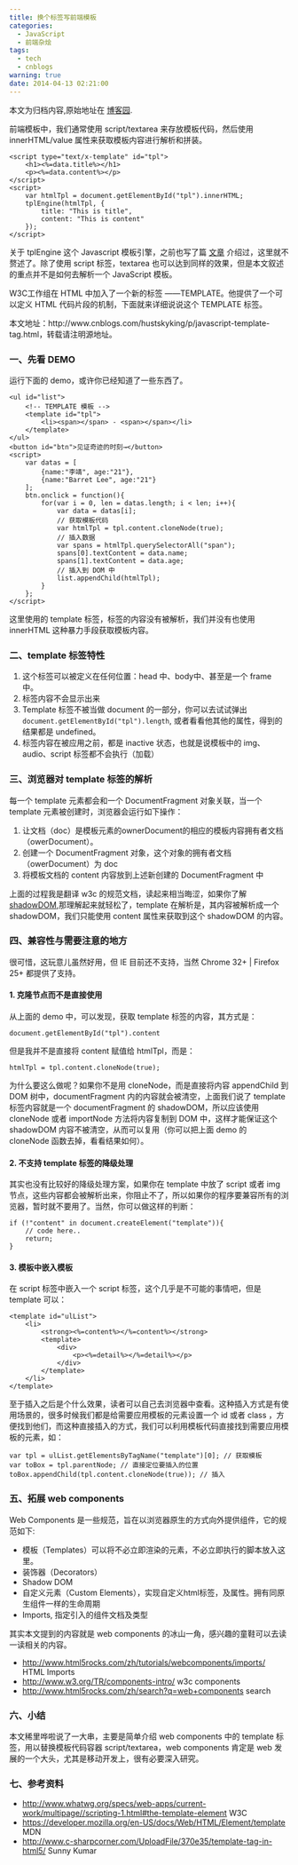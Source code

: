 ```yaml
---
title: 换个标签写前端模板
categories:
  - JavaScript
  - 前端杂烩
tags:
  - tech
  - cnblogs
warning: true
date: 2014-04-13 02:21:00
---
```


<div class="history-article">本文为归档内容,原始地址在 <a href="http://www.cnblogs.com/hustskyking/archive/2014/04/13/javascript-template-tag.html" target="_blank">博客园</a>.</div>

<p>前端模板中，我们通常使用 script/textarea 来存放模板代码，然后使用 innerHTML/value 属性来获取模板内容进行解析和拼装。</p>

```
<script type="text/x-template" id="tpl">
    <h1><%=data.title%></h1>
    <p><%=data.content%></p>
</script>
<script>
    var htmlTpl = document.getElementById("tpl").innerHTML;
    tplEngine(htmlTpl, {
        title: "This is title",
        content: "This is content"
    });
</script>

```

<p>关于 tplEngine 这个 Javascript 模板引擎，之前也写了篇 <a href="http://www.cnblogs.com/hustskyking/p/principle-of-javascript-template.html" target="_blank">文章</a> 介绍过，这里就不赘述了。除了使用 script 标签，textarea 也可以达到同样的效果，但是本文叙述的重点并不是如何去解析一个 JavaScript 模板。</p>
<p>W3C工作组在 HTML 中加入了一个新的标签 &mdash;&mdash;TEMPLATE。他提供了一个可以定义 HTML 代码片段的机制，下面就来详细说说这个 TEMPLATE 标签。</p>
<p>本文地址：http://www.cnblogs.com/hustskyking/p/javascript-template-tag.html，转载请注明源地址。</p>
<h3>一、先看 DEMO</h3>
<p>运行下面的 demo，或许你已经知道了一些东西了。</p>

```
<ul id="list">
    <!-- TEMPLATE 模板 -->
    <template id="tpl">
        <li><span></span> - <span></span></li>
    </template>
</ul>
<button id="btn">见证奇迹的时刻→</button>
<script>
    var datas = [
        {name:"李靖", age:"21"},
        {name:"Barret Lee", age:"21"}
    ];
    btn.onclick = function(){
        for(var i = 0, len = datas.length; i < len; i++){
            var data = datas[i];
            // 获取模板代码
            var htmlTpl = tpl.content.cloneNode(true);
            // 插入数据
            var spans = htmlTpl.querySelectorAll("span");
            spans[0].textContent = data.name;
            spans[1].textContent = data.age;
            // 插入到 DOM 中
            list.appendChild(htmlTpl);
        }
    };
</script>

```

<p>这里使用的 template 标签，标签的内容没有被解析，我们并没有也使用 innerHTML 这种暴力手段获取模板内容。</p>
<h3>二、template 标签特性</h3>
<ol>
<li>这个标签可以被定义在任何位置：head 中、body中、甚至是一个 frame 中。</li>
<li>标签内容不会显示出来</li>
<li>Template 标签不被当做 document 的一部分，你可以去试试弹出 <code>document.getElementById("tpl").length</code>, 或者看看他其他的属性，得到的结果都是 undefined。</li>
<li>标签内容在被应用之前，都是 inactive 状态，也就是说模板中的 img、audio、script 标签都不会执行（加载）</li>
</ol>
<h3>三、浏览器对 template 标签的解析</h3>
<p>每一个 template 元素都会和一个 DocumentFragment 对象关联，当一个 template 元素被创建时，浏览器会运行如下操作：</p>
<ol>
<li><span class="translator" title="Let doc be the template element's ownerDocument's appropriate template contents owner document.">让文档（doc）是模板元素的ownerDocument的相应的模板内容拥有者文档（owerDocument）。</span></li>
<li><span class="translator" title="Create a DocumentFragment object whose ownerDocument is doc.">创建一个 DocumentFragment 对象，这个对象的拥有者文档（owerDocument）为 doc</span></li>
<li><span class="translator" title="Set the template element's template contents to the newly created DocumentFragment object.">将模板文档的 content 内容放到上述新创建的 DocumentFragment 中</span></li>
</ol>
<p>上面的过程我是翻译 w3c 的规范文档，读起来相当晦涩，如果你了解 <a href="http://www.zhihu.com/question/22326250/answer/21686102" target="_blank">shadowDOM</a>,那理解起来就轻松了，template 在解析是，其内容被解析成一个 shadowDOM，我们只能使用 content 属性来获取到这个 shadowDOM 的内容。</p>
<h3>四、兼容性与需要注意的地方</h3>
<p>很可惜，这玩意儿虽然好用，但 IE 目前还不支持，当然 Chrome 32+ | Firefox 25+ 都提供了支持。</p>
<h4>1. 克隆节点而不是直接使用</h4>
<p>从上面的 demo 中，可以发现，获取 template 标签的内容，其方式是：</p>

```
document.getElementById("tpl").content

```

<p>但是我并不是直接将 content 赋值给 htmlTpl，而是：</p>

```
htmlTpl = tpl.content.cloneNode(true);

```

<p>为什么要这么做呢？如果你不是用 cloneNode，而是直接将内容 appendChild 到 DOM 树中，documentFragment 内的内容就会被清空，上面我们说了 template 标签内容就是一个 documentFragment 的 shadowDOM，所以应该使用 cloneNode 或者 importNode 方法将内容复制到 DOM 中，这样才能保证这个 shadowDOM 内容不被清空，从而可以复用（你可以把上面 demo 的 cloneNode 函数去掉，看看结果如何）。</p>
<h4>2. 不支持 template 标签的降级处理</h4>
<p>其实也没有比较好的降级处理方案，如果你在 template 中放了 script 或者 img 节点，这些内容都会被解析出来，你阻止不了，所以如果你的程序要兼容所有的浏览器，暂时就不要用了。当然，你可以做这样的判断：</p>

```
if (!"content" in document.createElement("template")){
    // code here..
    return;
}

```

<h4>3. 模板中嵌入模板</h4>
<p>在 script 标签中嵌入一个 script 标签，这个几乎是不可能的事情吧，但是 template 可以：</p>

```
<template id="ulList">
    <li>
        <strong><%=content%></%=content%></strong>
        <template>
            <div>
                <p><%=detail%></%=detail%></p>
            </div>
        </template>
    </li>
</template>

```

<p>至于插入之后是个什么效果，读者可以自己去浏览器中查看。这种插入方式是有使用场景的，很多时候我们都是给需要应用模板的元素设置一个 id 或者 class ，方便找到他们，而这种直接插入的方式，我们可以利用模板代码直接找到需要应用模板的元素，如：</p>

```
var tpl = ulList.getElementsByTagName("template")[0]; // 获取模板
var toBox = tpl.parentNode; // 直接定位要插入的位置
toBox.appendChild(tpl.content.cloneNode(true)); // 插入

```

<h3>五、拓展 web components</h3>
<p>Web Components 是一些规范，旨在以浏览器原生的方式向外提供组件，它的规范如下:</p>
<ul>
<li>模板（Templates）可以将不必立即渲染的元素，不必立即执行的脚本放入这里。</li>
<li>装饰器（Decorators）</li>
<li>Shadow DOM</li>
<li>自定义元素（Custom Elements），实现自定义html标签，及属性。拥有同原生组件一样的生命周期</li>
<li>Imports, 指定引入的组件文档及类型</li>
</ul>
<p>其实本文提到的内容就是 web components 的冰山一角，感兴趣的童鞋可以去读一读相关的内容。</p>
<ul>
<li><a href="http://www.html5rocks.com/zh/tutorials/webcomponents/imports/" target="_blank">http://www.html5rocks.com/zh/tutorials/webcomponents/imports/</a> HTML Imports</li>
<li><a href="http://www.w3.org/TR/components-intro/" target="_blank">http://www.w3.org/TR/components-intro/</a> w3c components</li>
<li><a href="http://www.html5rocks.com/zh/search?q=web+components" target="_blank">http://www.html5rocks.com/zh/search?q=web+components</a> search</li>
</ul>
<h3>六、小结</h3>
<p>本文稀里哗啦说了一大串，主要是简单介绍 web components 中的 template 标签，用以替换模板代码容器 script/textarea，web components 肯定是 web 发展的一个大头，尤其是移动开发上，很有必要深入研究。</p>
<h3>七、参考资料</h3>
<ul>
<li><a href="http://www.whatwg.org/specs/web-apps/current-work/multipage//scripting-1.html#the-template-element" target="_blank">http://www.whatwg.org/specs/web-apps/current-work/multipage//scripting-1.html#the-template-element</a> W3C</li>
<li><a href="https://developer.mozilla.org/en-US/docs/Web/HTML/Element/template" target="_blank">https://developer.mozilla.org/en-US/docs/Web/HTML/Element/template</a> MDN</li>
<li><a href="http://www.c-sharpcorner.com/UploadFile/370e35/template-tag-in-html5/" target="_blank">http://www.c-sharpcorner.com/UploadFile/370e35/template-tag-in-html5/</a> Sunny Kumar</li>
</ul>

